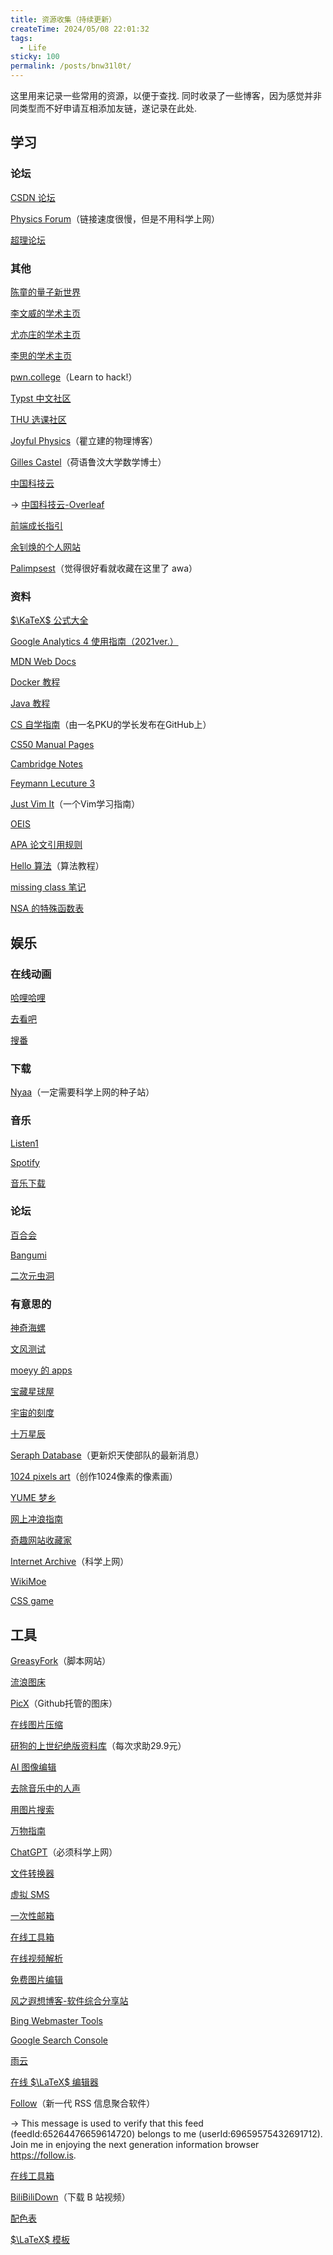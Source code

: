 ```yaml
---
title: 资源收集（持续更新）
createTime: 2024/05/08 22:01:32
tags:
  - Life
sticky: 100
permalink: /posts/bnw31l0t/
---
```

这里用来记录一些常用的资源，以便于查找. 同时收录了一些博客，因为感觉并非同类型而不好申请互相添加友链，遂记录在此处.

## 学习

### 论坛
[CSDN 论坛](https://www.csdn.net/)

[Physics Forum](https://www.physicsforums.com/)（链接速度很慢，但是不用科学上网）

[超理论坛](https://chaoli.club/index.php/)

### 其他
[陈童的量子新世界](https://newquanta.com/)

[李文威的学术主页](https://www.wwli.asia/index.php/zh/)

[尤亦庄的学术主页](https://everettyou.github.io/)

[李思的学术主页](https://sili-math.github.io/)

[pwn.college](https://pwn.college/)（Learn to hack!）

[Typst 中文社区](https://typst.cn/#/)

[THU 选课社区](https://yourschool.cc/thucourse)

[Joyful Physics](https://joyfulphysics.net/)（瞿立建的物理博客）

[Gilles Castel](https://castel.dev/)（荷语鲁汶大学数学博士）

[中国科技云](https://passport.escience.cn/login)

$\longrightarrow$ [中国科技云-Overleaf](https://www.cstcloud.cn/resources/452)

[前端成长指引](https://lyxdream.github.io/)

[余钊焕的个人网站](https://yzhxxzxy.github.io/cn/index.html)

[Palimpsest](https://zentree.github.io/#main)（觉得很好看就收藏在这里了 awa）

### 资料
[$\KaTeX$ 公式大全](https://www.luogu.com.cn/article/4a81e2tt)

[Google Analytics 4 使用指南（2021ver.）](https://ahrefs.com/blog/zh/how-to-use-google-analytics/)

[MDN Web Docs](https://developer.mozilla.org/zh-CN/)

[Docker 教程](https://docker.easydoc.net/doc/81170005/cCewZWoN/lTKfePfP)

[Java 教程](https://liaoxuefeng.com/books/java/introduction/)

[CS 自学指南](https://csdiy.wiki/)（由一名PKU的学长发布在GitHub上）

[CS50 Manual Pages](https://manual.cs50.io/)

[Cambridge Notes](https://dec41.user.srcf.net/notes/)

[Feymann Lecuture 3](https://legendsland.github.io/res/res/physics/people/1918%20Feynman.%E8%B4%B9%E6%9B%BC/The%20Feynman%20Lectures%20on%20Physics.%E8%B4%B9%E6%9B%BC%E7%89%A9%E7%90%86%E5%AD%A6%E8%AE%B2%E4%B9%893.Feynman.html#:~:text=%E3%80%8A%E8%B4%B9%E6%9B%BC%E7%89%A9%E7%90%86%E5%AD%A6%E8%AE%B2%E4%B9%89%E3%80%8B%E4%BB%8E)

[Just Vim It](https://vim.nauxscript.com/)（一个Vim学习指南）

[OEIS](https://oeis.org/)

[APA 论文引用规则](https://apastyle.apa.org/style-grammar-guidelines/citations/basic-principles/author-date)

[Hello 算法](https://www.hello-algo.com/)（算法教程）

[missing class 笔记](https://www.criwits.top/missing/)

[NSA 的特殊函数表](https://dlmf.nist.gov/)

## 娱乐

### 在线动画
[哈哩哈哩](http://haliyy.com/)

[去看吧](https://qkan8.com/)

[搜番](https://trace.moe/)

### 下载
[Nyaa](https://nyaa.si/)（一定需要科学上网的种子站）

### 音乐
[Listen1](https://listen1.github.io/listen1/)

[Spotify](https://open.spotify.com/)

[音乐下载](https://yams.tf/)

### 论坛
[百合会](https://bbs.yamibo.com/)

[Bangumi](https://bgm.tv/)

[二次元虫洞](http://2cycd.com/)

### 有意思的
[神奇海螺](https://lab.magiconch.com/)

[文风测试](https://testurtext.us/)

[moeyy 的 apps](https://moeyy.cn/app)

[宝藏星球屋](https://cbge.top/)

[宇宙的刻度](https://htwins.net/scale2/)

[十万星辰](https://stars.chromeexperiments.com/)

[Seraph Database](https://hbr.quest/)（更新炽天使部队的最新消息）

[1024 pixels art](https://1024pixels.art/)（创作1024像素的像素画）

[YUME 梦乡](http://yume.ly/)

[网上冲浪指南](https://zeeko.dev/)

[奇趣网站收藏家](https://fuun.fun/)

[Internet Archive](https://archive.org/)（科学上网）

[WikiMoe](https://www.wikimoe.com/)

[CSS game](https://codingfantasy.com/)

## 工具
[GreasyFork](https://greasyfork.org/zh-CN#google_vignette)（脚本网站）

[流浪图床](https://p.sda1.dev/)

[PicX](https://picx.xpoet.cn/)（Github托管的图床）

[在线图片压缩](https://docsmall.com/image-compress)

[研狗的上世纪绝版资料库](https://mtoou.info/jueban/qiuzhu/so/)（每次求助29.9元）

[AI 图像编辑](https://www.iloveimg.com/zh-cn)

[去除音乐中的人声](https://vocalremover.org/)

[用图片搜索](https://saucenao.com/)

[万物指南](https://zh.wikihow.com/%E9%A6%96%E9%A1%B5)

[ChatGPT](https://chatgpt.com/)（必须科学上网）

[文件转换器](https://convertio.co/zh/)

[虚拟 SMS](https://sms-activate.io/cn/download-app)

[一次性邮箱](https://m.kuku.lu/cn.php)

[在线工具箱](https://tools.fun/)

[在线视频解析](https://pv.vlogdownloader.com/)

[免费图片编辑](https://www.fotor.com/cn/)

[风之遐想博客-软件综合分享站](https://www.fzxx.xyz/)

[Bing Webmaster Tools](https://www.bing.com/webmasters)

[Google Search Console](https://search.google.com/search-console)

[雨云](https://app.rainyun.com)

[在线 $\LaTeX$ 编辑器](https://www.latexlive.com/)

[Follow](https://follow.is/)（新一代 RSS 信息聚合软件）

$\longrightarrow$ This message is used to verify that this feed (feedId:65264476659614720) belongs to me (userId:69659575432691712). Join me in enjoying the next generation information browser https://follow.is.

[在线工具箱](https://tool.lu/)

[BiliBiliDown](https://zhouql.vip/bilibili/)（下载 B 站视频）

[配色表](https://www.peisebiao.com/)

[$\LaTeX$ 模板](https://www.latextemplates.com/)